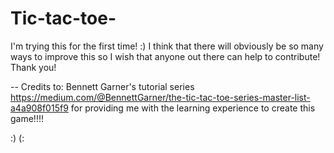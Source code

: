 # Tic-tac-toe-
I'm trying this for the first time! :)
I think that there will obviously be so many ways to improve this so I wish that anyone out there can help to contribute!
Thank you!

-- Credits to: Bennett Garner's tutorial series 
https://medium.com/@BennettGarner/the-tic-tac-toe-series-master-list-a4a908f015f9
for providing me with the learning experience to create this game!!!!

:)
(:
